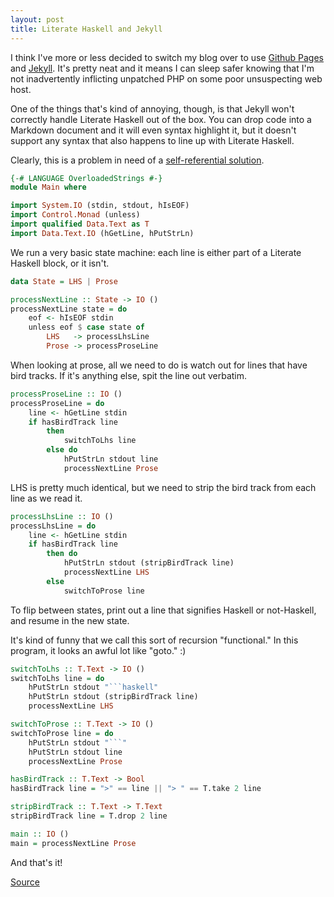 ```yaml
---
layout: post
title: Literate Haskell and Jekyll
---
```

I think I've more or less decided to switch my blog over to use [Github Pages](http://pages.github.com/) and
[Jekyll](http://jekyllrb.com/).  It's pretty neat and it means I can sleep safer knowing that I'm not inadvertently
inflicting unpatched PHP on some poor unsuspecting web host.

One of the things that's kind of annoying, though, is that Jekyll won't correctly handle Literate Haskell out of the
box.  You can drop code into a Markdown document and it will even syntax highlight it, but it doesn't support any
syntax that also happens to line up with Literate Haskell.

Clearly, this is a problem in need of a [self-referential solution](https://github.com/andyfriesen/andyfriesen.github.io/blob/master/_lhs/lhs-to-jekyll-markdown.lhs).

```haskell
{-# LANGUAGE OverloadedStrings #-}
module Main where

import System.IO (stdin, stdout, hIsEOF)
import Control.Monad (unless)
import qualified Data.Text as T
import Data.Text.IO (hGetLine, hPutStrLn)
```

We run a very basic state machine: each line is either part of a Literate Haskell block, or it isn't.

```haskell
data State = LHS | Prose

processNextLine :: State -> IO ()
processNextLine state = do
    eof <- hIsEOF stdin
    unless eof $ case state of
        LHS   -> processLhsLine
        Prose -> processProseLine
```

When looking at prose, all we need to do is watch out for lines that have bird tracks.  If it's anything else,
spit the line out verbatim.

```haskell
processProseLine :: IO ()
processProseLine = do
    line <- hGetLine stdin
    if hasBirdTrack line
        then
            switchToLhs line
        else do
            hPutStrLn stdout line
            processNextLine Prose
```

LHS is pretty much identical, but we need to strip the bird track from each line as we read it.

```haskell
processLhsLine :: IO ()
processLhsLine = do
    line <- hGetLine stdin
    if hasBirdTrack line
        then do
            hPutStrLn stdout (stripBirdTrack line)
            processNextLine LHS
        else
            switchToProse line
```

To flip between states, print out a line that signifies Haskell or not-Haskell, and resume in the new state.

It's kind of funny that we call this sort of recursion "functional."  In this program, it looks an awful lot like
"goto." :)

```haskell
switchToLhs :: T.Text -> IO ()
switchToLhs line = do
    hPutStrLn stdout "```haskell"
    hPutStrLn stdout (stripBirdTrack line)
    processNextLine LHS

switchToProse :: T.Text -> IO ()
switchToProse line = do
    hPutStrLn stdout "```"
    hPutStrLn stdout line
    processNextLine Prose

hasBirdTrack :: T.Text -> Bool
hasBirdTrack line = ">" == line || "> " == T.take 2 line

stripBirdTrack :: T.Text -> T.Text
stripBirdTrack line = T.drop 2 line

main :: IO ()
main = processNextLine Prose
```

And that's it!

[Source](https://github.com/andyfriesen/andyfriesen.github.io/blob/master/_lhs/lhs-to-jekyll-markdown.lhs)
